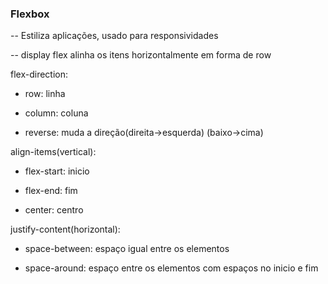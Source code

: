 ### Flexbox

-- Estiliza aplicações, usado para responsividades

-- display flex alinha os itens horizontalmente em forma de row

flex-direction:

- row: linha

- column: coluna

- reverse: muda a direção(direita->esquerda) (baixo->cima)

align-items(vertical):

- flex-start: inicio

- flex-end: fim

- center: centro

justify-content(horizontal):

- space-between: espaço igual entre os elementos

- space-around: espaço entre os elementos com espaços no inicio e fim